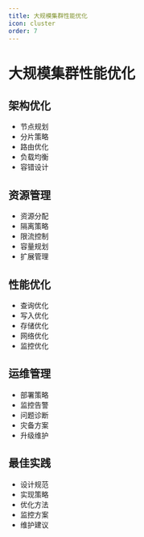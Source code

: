 ```yaml
---
title: 大规模集群性能优化
icon: cluster
order: 7
---
```


# 大规模集群性能优化

## 架构优化
- 节点规划
- 分片策略
- 路由优化
- 负载均衡
- 容错设计

## 资源管理
- 资源分配
- 隔离策略
- 限流控制
- 容量规划
- 扩展管理

## 性能优化
- 查询优化
- 写入优化
- 存储优化
- 网络优化
- 监控优化

## 运维管理
- 部署策略
- 监控告警
- 问题诊断
- 灾备方案
- 升级维护

## 最佳实践
- 设计规范
- 实现策略
- 优化方法
- 监控方案
- 维护建议
